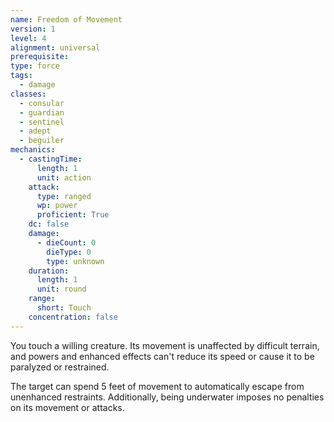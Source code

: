 ```yaml
---
name: Freedom of Movement
version: 1
level: 4
alignment: universal
prerequisite: 
type: force
tags:
  - damage
classes:
  - consular
  - guardian
  - sentinel
  - adept
  - beguiler
mechanics:
  - castingTime:
      length: 1
      unit: action
    attack:
      type: ranged
      wp: power
      proficient: True
    dc: false
    damage:
      - dieCount: 0
        dieType: 0
        type: unknown
    duration:
      length: 1
      unit: round
    range:
      short: Touch
    concentration: false
---
```

You touch a willing creature. Its movement is unaffected by difficult terrain, and powers and enhanced effects can't reduce its speed or cause it to be paralyzed or restrained.

The target can spend 5 feet of movement to automatically escape from unenhanced restraints. Additionally, being underwater imposes no penalties on its movement or attacks. 
    